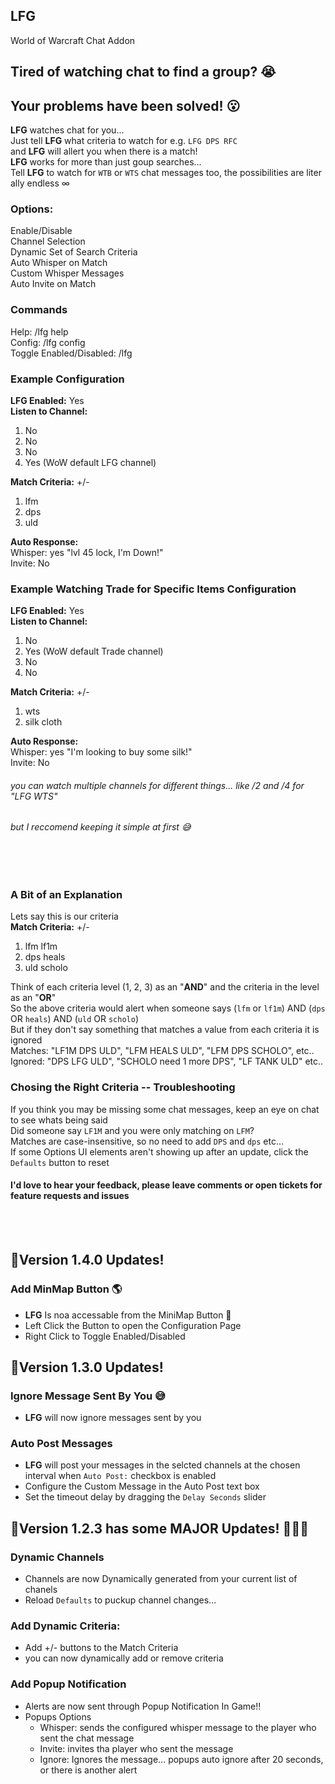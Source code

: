 LFG
--------------------------
World of Warcraft Chat Addon


## Tired of watching chat to find a group? 😭
## Your problems have been solved! 😮
**LFG** watches chat for you...  
Just tell **LFG** what criteria to watch for e.g. `LFG DPS RFC`  
and **LFG** will allert you when there is a match!  
**LFG** works for more than just goup searches...  
Tell **LFG** to watch for `WTB` or `WTS` chat messages too, the possibilities are literally endless ∞

### Options:
Enable/Disable  
Channel Selection  
Dynamic Set of Search Criteria  
Auto Whisper on Match  
Custom Whisper Messages  
Auto Invite on Match  

### Commands  
Help:                    /lfg help  
Config:                  /lfg config  
Toggle Enabled/Disabled: /lfg  

### Example Configuration
**LFG Enabled:** Yes  
**Listen to Channel:**  
1. No  
2. No  
3. No  
4. Yes (WoW default LFG channel)  

**Match Criteria:** +/-  
1. lfm  
2. dps  
3. uld  

**Auto Response:**  
Whisper: yes "lvl 45 lock, I'm Down!"  
Invite: No  

### Example Watching Trade for Specific Items Configuration
**LFG Enabled:** Yes  
**Listen to Channel:**  
1. No  
2. Yes (WoW default Trade channel)   
3. No  
4. No

**Match Criteria:** +/-  
1. wts  
2. silk cloth

**Auto Response:**  
Whisper: yes "I'm looking to buy some silk!"  
Invite: No  

###### you can watch multiple channels for different things... like /2 and /4 for "LFG WTS"
###### but I reccomend keeping it simple at first 😅
&nbsp;  
&nbsp;  

### A Bit of an Explanation
Lets say this is our criteria  
**Match Criteria:** +/-  
1. lfm lf1m  
2. dps heals  
3. uld scholo  

Think of each criteria level (1, 2, 3) as an "**AND**" and the criteria in the level as an "**OR**"  
So the above criteria would alert when someone says (`lfm` or `lf1m`) AND (`dps` OR `heals`) AND (`uld` OR `scholo`)  
But if they don't say something that matches a value from each criteria it is ignored  
Matches: "LF1M DPS ULD", "LFM HEALS ULD", "LFM DPS SCHOLO", etc..  
Ignored: "DPS LFG ULD", "SCHOLO need 1 more DPS", "LF TANK ULD" etc..  

### Chosing the Right Criteria -- Troubleshooting
If you think you may be missing some chat messages, keep an eye on chat to see whats being said  
Did someone say `LF1M` and you were only matching on `LFM`?  
Matches are case-insensitive, so no need to add `DPS` and `dps` etc...  
If some Options UI elements aren't showing up after an update, click the `Defaults` button to reset  

#### I'd love to hear your feedback, please leave comments or open tickets for feature requests and issues  
&nbsp;  
&nbsp;  

## 🎉Version 1.4.0 Updates! 
### Add MinMap Button 🌎
* **LFG** Is noa accessable from the MiniMap Button 👏
* Left Click the Button to open the Configuration Page
* Right Click to Toggle Enabled/Disabled

## 🎉Version 1.3.0 Updates!  
### Ignore Message Sent By You 😅
* **LFG** will now ignore messages sent by you
### Auto Post Messages  
* **LFG** will post your messages in the selcted channels at the chosen interval when `Auto Post:` checkbox is enabled
* Configure the Custom Message in the Auto Post text box
* Set the timeout delay by dragging the `Delay Seconds` slider

## 🎉Version 1.2.3 has some **MAJOR** Updates!   👏👏👏
### Dynamic Channels
* Channels are now Dynamically generated from your current list of chanels
* Reload `Defaults` to puckup channel changes...  
### Add Dynamic Criteria:  
* Add +/- buttons to the Match Criteria  
* you can now dynamically add or remove criteria
### Add Popup Notification
* Alerts are now sent through Popup Notification In Game!!
* Popups Options  
    * Whisper: sends the configured whisper message to the player who sent the chat message
    * Invite: invites tha player who sent the message
    * Ignore: Ignores the message... popups auto ignore after 20 seconds, or there is another alert

